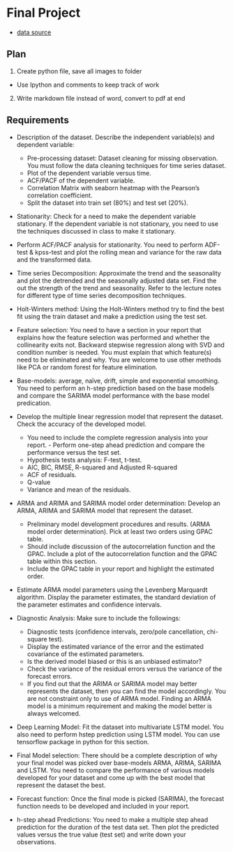 # Final Project

- [data source](https://archive.ics.uci.edu/ml/datasets/Appliances+energy+prediction)

## Plan

1. Create python file, save all images to folder

- Use Ipython and comments to keep track of work

2. Write markdown file instead of word, convert to pdf at end

## Requirements

- Description of the dataset. Describe the independent variable(s) and dependent variable:
  - Pre-processing dataset: Dataset cleaning for missing observation. You must follow the data cleaning techniques for time series dataset.
  - Plot of the dependent variable versus time.
  - ACF/PACF of the dependent variable.
  - Correlation Matrix with seaborn heatmap with the Pearson’s correlation coefficient.
  - Split the dataset into train set (80%) and test set (20%).

- Stationarity: Check for a need to make the dependent variable stationary. If the dependent
variable is not stationary, you need to use the techniques discussed in class to make it stationary.
- Perform ACF/PACF analysis for stationarity. You need to perform ADF-test & kpss-test and plot the rolling mean and variance for the raw data and the transformed data.
- Time series Decomposition: Approximate the trend and the seasonality and plot the detrended and the seasonally adjusted data set. Find the out the strength of the trend and seasonality. Refer to the lecture notes for different type of time series decomposition techniques.
- Holt-Winters method: Using the Holt-Winters method try to find the best fit using the train
dataset and make a prediction using the test set.
- Feature selection: You need to have a section in your report that explains how the feature selection was performed and whether the collinearity exits not. Backward stepwise regression
 along with SVD and condition number is needed. You must explain that which feature(s) need to
be eliminated and why. You are welcome to use other methods like PCA or random forest for
feature elimination.
- Base-models: average, naïve, drift, simple and exponential smoothing. You need to perform an
h-step prediction based on the base models and compare the SARIMA model performance with
the base model predication.
- Develop the multiple linear regression model that represent the dataset. Check the accuracy of
the developed model.
  - You need to include the complete regression analysis into your report. - Perform one-step ahead prediction and compare the performance versus the test set.
  - Hypothesis tests analysis: F-test, t-test.
  - AIC, BIC, RMSE, R-squared and Adjusted R-squared
  - ACF of residuals.
  - Q-value
  - Variance and mean of the residuals.
- ARMA and ARIMA and SARIMA model order determination: Develop an ARMA, ARIMA and SARIMA model that represent the dataset.
  - Preliminary model development procedures and results. (ARMA model order
determination). Pick at least two orders using GPAC table.
  - Should include discussion of the autocorrelation function and the GPAC. Include a plot of the autocorrelation function and the GPAC table within this section.
  - Include the GPAC table in your report and highlight the estimated order.
- Estimate ARMA model parameters using the Levenberg Marquardt algorithm. Display the parameter estimates, the standard deviation of the parameter estimates and confidence intervals.
- Diagnostic Analysis: Make sure to include the followings:
  - Diagnostic tests (confidence intervals, zero/pole cancellation, chi-square test).
  - Display the estimated variance of the error and the estimated covariance of the estimated parameters.
  - Is the derived model biased or this is an unbiased estimator?
  - Check the variance of the residual errors versus the variance of the forecast errors.
  - If you find out that the ARIMA or SARIMA model may better represents the dataset, then you can find the model accordingly. You are not constraint only to use of ARMA model. Finding an ARMA model is a minimum requirement and making the model better is always welcomed.
- Deep Learning Model: Fit the dataset into multivariate LSTM model. You also need to perform hstep prediction using LSTM model. You can use tensorflow package in python for this section.
- Final Model selection: There should be a complete description of why your final model was picked over base-models ARMA, ARIMA, SARIMA and LSTM. You need to compare the performance of various models developed for your dataset and come up with the best model that represent the dataset the best.
- Forecast function: Once the final mode is picked (SARIMA), the forecast function needs to be
developed and included in your report.
- h-step ahead Predictions: You need to make a multiple step ahead prediction for the duration of the test data set. Then plot the predicted values versus the true value (test set) and write down your observations.
